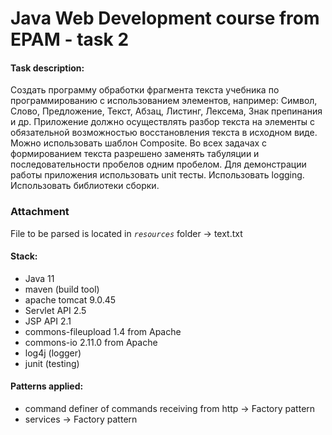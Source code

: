 # Java Web Development course from EPAM - task 2

#### Task description:

Создать программу обработки фрагмента текста учебника по программированию с использованием элементов, например: Символ, Слово, Предложение, Текст, Абзац, Листинг, Лексема, Знак препинания и др.
Приложение должно осуществлять разбор текста на элементы с обязательной возможностью восстановления текста в исходном виде.
Можно использовать шаблон Composite.
Во всех задачах с формированием текста разрешено заменять табуляции и последовательности пробелов одним пробелом.
Для демонстрации работы приложения использовать unit тесты.
Использовать logging.
Использовать библиотеки сборки.

### Attachment

File to be parsed is located in _`resources`_ folder -> text.txt

#### Stack:
- Java 11
- maven (build tool)
- apache tomcat 9.0.45
- Servlet API 2.5
- JSP API 2.1
- commons-fileupload 1.4 from Apache
- commons-io 2.11.0 from Apache
- log4j (logger)
- junit (testing)

#### Patterns applied:
- command definer of commands receiving from http -> Factory pattern
- services -> Factory pattern




